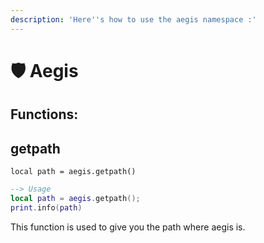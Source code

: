 ```yaml
---
description: 'Here''s how to use the aegis namespace :'
---
```


# 🛡 Aegis

## Functions:

## getpath

`local path = aegis.getpath()`

```lua
--> Usage
local path = aegis.getpath();
print.info(path)
```

This function is used to give you the path where aegis is.
